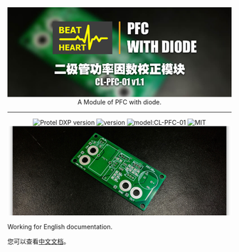 <div align=center ><img src="img/home-pfc.jpg" alt="" width="600px" style="display: inline-block" /></div>

<div align=center >A Module of PFC with diode.
<br></div>

-------

<div align=center ><img src="https://img.shields.io/badge/Protel%20DXP-v16.0.1-blue" alt="Protel DXP version" style="display: inline-block" /> <img src="https://img.shields.io/badge/version-v1.1-orange" alt="version" style="display: inline-block" /> <img src="https://img.shields.io/badge/model-CL--PFC--01-orange" alt="model:CL-PFC-01" style="display: inline-block" /> <img src="https://img.shields.io/badge/license-MIT-green" alt="MIT" style="display: inline-block" /></div>

<div align=center ><img src="img/demoPFC.jpg" alt="" width="600px" style="display: inline-block" /></div>

Working for English documentation.

您可以查看[中文文档](https://notes.canlv.top/2019/09/07/PFC-with-DIODE/)。